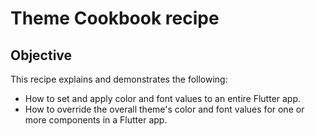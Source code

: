 # Theme Cookbook recipe

## Objective

This recipe explains and demonstrates the following:

- How to set and apply color and font values to an entire Flutter app.
- How to override the overall theme's color and font values for
  one or more components in a Flutter app.
